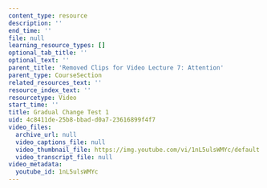 ```yaml
---
content_type: resource
description: ''
end_time: ''
file: null
learning_resource_types: []
optional_tab_title: ''
optional_text: ''
parent_title: 'Removed Clips for Video Lecture 7: Attention'
parent_type: CourseSection
related_resources_text: ''
resource_index_text: ''
resourcetype: Video
start_time: ''
title: Gradual Change Test 1
uid: 4c8411de-25b8-bbad-d0a7-23616899f4f7
video_files:
  archive_url: null
  video_captions_file: null
  video_thumbnail_file: https://img.youtube.com/vi/1nL5ulsWMYc/default.jpg
  video_transcript_file: null
video_metadata:
  youtube_id: 1nL5ulsWMYc
---
```

